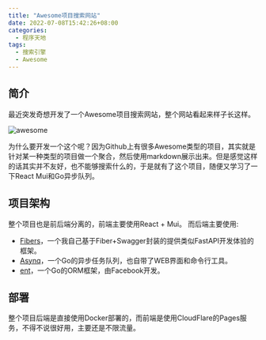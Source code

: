 ```yaml
---
title: "Awesome项目搜索网站"
date: 2022-07-08T15:42:26+08:00
categories:
  - 程序天地
tags:
  - 搜索引擎
  - Awesome
---
```

## 简介

最近突发奇想开发了一个Awesome项目搜索网站，整个网站看起来样子长这样。

![awesome](/awesome/awesome.png)

为什么要开发一个这个呢？因为Github上有很多Awesome类型的项目，其实就是针对某一种类型的项目做一个聚合，然后使用markdown展示出来。但是感觉这样的话其实并不友好，也不能够搜索什么的，于是就有了这个项目，随便又学习了一下React Mui和Go异步队列。

## 项目架构

整个项目也是前后端分离的，前端主要使用React + Mui。
而后端主要使用:

- [Fibers](https://github.com/long2ice/fibers)，一个我自己基于Fiber+Swagger封装的提供类似FastAPI开发体验的框架。
- [Asynq](https://github.com/hibiken/asynq)，一个Go的异步任务队列，也自带了WEB界面和命令行工具。
- [ent](https://entgo.io/)，一个Go的ORM框架，由Facebook开发。

## 部署

整个项目后端是直接使用Docker部署的，而前端是使用CloudFlare的Pages服务，不得不说很好用，主要还是不限流量。
